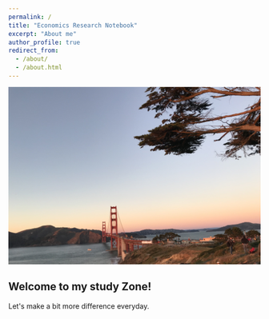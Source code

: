 ```yaml
---
permalink: /
title: "Economics Research Notebook"
excerpt: "About me"
author_profile: true
redirect_from: 
  - /about/
  - /about.html
---
```



![](./images/coverpic.jpg)


## Welcome to my study Zone!  
Let's make a bit more difference everyday.

